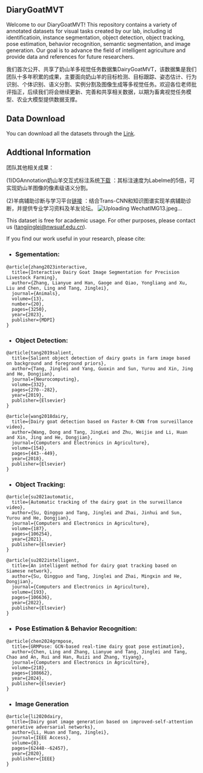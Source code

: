 ## DiaryGoatMVT
Welcome to our DiaryGoatMVT! This repository contains a variety of annotated datasets for visual tasks created by our lab, including id identificatioin, instance segmentation, object detection, object tracking, pose estimation, behavior recognition, semantic segmentation, and image generation. Our goal is to advance the field of intelligent agriculture and provide data and references for future researchers. 

我们首次公开、共享了奶山羊多视觉任务数据集DairyGoatMVT，该数据集是我们团队十多年积累的成果，主要面向奶山羊的目标检测、目标跟踪、姿态估计、行为识别、个体识别、语义分割、实例分割及图像生成等多视觉任务。欢迎各位老师批评指正，后续我们将会继续更新、完善和共享相关数据，以期为畜禽视觉任务模型、农业大模型提供数据支撑。

## Data Download
You can download all the datasets through the [Link](https://pan.baidu.com/s/1rRBElmpcb7O6RaG5X8GNrw?pwd=3vgb).
## Addtional Information
团队其他相关成果：

(1)DGAnnotation奶山羊交互式标注系统[下载]() ：其标注速度为Labelme的5倍，可实现奶山羊图像的像素级语义分割。

(2)羊病辅助诊断与学习平台[链接]() ：结合Trans-CNN和知识图谱实现羊病辅助诊断，并提供专业学习资料及羊友论坛。
![Uploading WechatIMG13.jpeg…]()


This dataset is free for academic usage. For other purposes, please contact us (tangjinglei@nwsuaf.edu.cn).

If you find our work useful in your research, please cite:
  - ### Sgementation:
```
@article{zhang2023interactive,
  title={Interactive Dairy Goat Image Segmentation for Precision Livestock Farming},
  author={Zhang, Lianyue and Han, Gaoge and Qiao, Yongliang and Xu, Liu and Chen, Ling and Tang, Jinglei},
  journal={Animals},
  volume={13},
  number={20},
  pages={3250},
  year={2023},
  publisher={MDPI}
}
```
- ### Object Detection:
```
@article{tang2019salient,
  title={Salient object detection of dairy goats in farm image based on background and foreground priors},
  author={Tang, Jinglei and Yang, Guoxin and Sun, Yurou and Xin, Jing and He, Dongjian},
  journal={Neurocomputing},
  volume={332},
  pages={270--282},
  year={2019},
  publisher={Elsevier}
}
```
```
@article{wang2018dairy,
  title={Dairy goat detection based on Faster R-CNN from surveillance video},
  author={Wang, Dong and Tang, JingLei and Zhu, Weijie and Li, Huan and Xin, Jing and He, Dongjian},
  journal={Computers and Electronics in Agriculture},
  volume={154},
  pages={443--449},
  year={2018},
  publisher={Elsevier}
}
```
- ### Object Tracking:
```
@article{su2021automatic,
  title={Automatic tracking of the dairy goat in the surveillance video},
  author={Su, Qingguo and Tang, Jinglei and Zhai, Jinhui and Sun, Yurou and He, Dongjian},
  journal={Computers and Electronics in Agriculture},
  volume={187},
  pages={106254},
  year={2021},
  publisher={Elsevier}
}
```
```
@article{su2022intelligent,
  title={An intelligent method for dairy goat tracking based on Siamese network},
  author={Su, Qingguo and Tang, Jinglei and Zhai, Mingxin and He, Dongjian},
  journal={Computers and Electronics in Agriculture},
  volume={193},
  pages={106636},
  year={2022},
  publisher={Elsevier}
}
```
- ### Pose Estimation & Behavior Recognition:
```
@article{chen2024grmpose,
  title={GRMPose: GCN-based real-time dairy goat pose estimation},
  author={Chen, Ling and Zhang, Lianyue and Tang, Jinglei and Tang, Chao and An, Rui and Han, Ruizi and Zhang, Yiyang},
  journal={Computers and Electronics in Agriculture},
  volume={218},
  pages={108662},
  year={2024},
  publisher={Elsevier}
}
```
- ### Image Generation
```
@article{li2020dairy,
  title={Dairy goat image generation based on improved-self-attention generative adversarial networks},
  author={Li, Huan and Tang, Jinglei},
  journal={IEEE Access},
  volume={8},
  pages={62448--62457},
  year={2020},
  publisher={IEEE}
}
```
